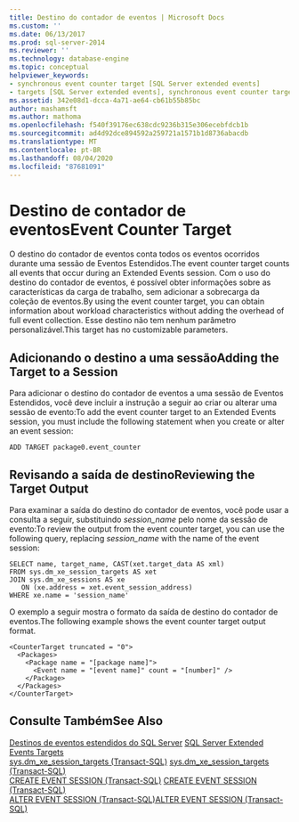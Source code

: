 ```yaml
---
title: Destino do contador de eventos | Microsoft Docs
ms.custom: ''
ms.date: 06/13/2017
ms.prod: sql-server-2014
ms.reviewer: ''
ms.technology: database-engine
ms.topic: conceptual
helpviewer_keywords:
- synchronous event counter target [SQL Server extended events]
- targets [SQL Server extended events], synchronous event counter target
ms.assetid: 342e08d1-dcca-4a71-ae64-cb61b55b85bc
author: mashamsft
ms.author: mathoma
ms.openlocfilehash: f540f39176ec638cdc9236b315e306ecebfdcb1b
ms.sourcegitcommit: ad4d92dce894592a259721a1571b1d8736abacdb
ms.translationtype: MT
ms.contentlocale: pt-BR
ms.lasthandoff: 08/04/2020
ms.locfileid: "87681091"
---
```

# <a name="event-counter-target"></a><span data-ttu-id="d769c-102">Destino de contador de eventos</span><span class="sxs-lookup"><span data-stu-id="d769c-102">Event Counter Target</span></span>
  <span data-ttu-id="d769c-103">O destino do contador de eventos conta todos os eventos ocorridos durante uma sessão de Eventos Estendidos.</span><span class="sxs-lookup"><span data-stu-id="d769c-103">The event counter target counts all events that occur during an Extended Events session.</span></span> <span data-ttu-id="d769c-104">Com o uso do destino do contador de eventos, é possível obter informações sobre as características da carga de trabalho, sem adicionar a sobrecarga da coleção de eventos.</span><span class="sxs-lookup"><span data-stu-id="d769c-104">By using the event counter target, you can obtain information about workload characteristics without adding the overhead of full event collection.</span></span> <span data-ttu-id="d769c-105">Esse destino não tem nenhum parâmetro personalizável.</span><span class="sxs-lookup"><span data-stu-id="d769c-105">This target has no customizable parameters.</span></span>  
  
## <a name="adding-the-target-to-a-session"></a><span data-ttu-id="d769c-106">Adicionando o destino a uma sessão</span><span class="sxs-lookup"><span data-stu-id="d769c-106">Adding the Target to a Session</span></span>  
 <span data-ttu-id="d769c-107">Para adicionar o destino do contador de eventos a uma sessão de Eventos Estendidos, você deve incluir a instrução a seguir ao criar ou alterar uma sessão de evento:</span><span class="sxs-lookup"><span data-stu-id="d769c-107">To add the event counter target to an Extended Events session, you must include the following statement when you create or alter an event session:</span></span>  
  
```  
ADD TARGET package0.event_counter  
```  
  
## <a name="reviewing-the-target-output"></a><span data-ttu-id="d769c-108">Revisando a saída de destino</span><span class="sxs-lookup"><span data-stu-id="d769c-108">Reviewing the Target Output</span></span>  
 <span data-ttu-id="d769c-109">Para examinar a saída do destino do contador de eventos, você pode usar a consulta a seguir, substituindo *session_name* pelo nome da sessão de evento:</span><span class="sxs-lookup"><span data-stu-id="d769c-109">To review the output from the event counter target, you can use the following query, replacing *session_name* with the name of the event session:</span></span>  
  
```  
SELECT name, target_name, CAST(xet.target_data AS xml)  
FROM sys.dm_xe_session_targets AS xet  
JOIN sys.dm_xe_sessions AS xe  
   ON (xe.address = xet.event_session_address)  
WHERE xe.name = 'session_name'  
```  
  
 <span data-ttu-id="d769c-110">O exemplo a seguir mostra o formato da saída de destino do contador de eventos.</span><span class="sxs-lookup"><span data-stu-id="d769c-110">The following example shows the event counter target output format.</span></span>  
  
```  
<CounterTarget truncated = "0">  
  <Packages>  
    <Package name = "[package name]">  
      <Event name = "[event name]" count = "[number]" />  
    </Package>  
  </Packages>  
</CounterTarget>  
```  
  
## <a name="see-also"></a><span data-ttu-id="d769c-111">Consulte Também</span><span class="sxs-lookup"><span data-stu-id="d769c-111">See Also</span></span>  
 <span data-ttu-id="d769c-112">[Destinos de eventos estendidos do SQL Server](../../2014/database-engine/sql-server-extended-events-targets.md) </span><span class="sxs-lookup"><span data-stu-id="d769c-112">[SQL Server Extended Events Targets](../../2014/database-engine/sql-server-extended-events-targets.md) </span></span>  
 <span data-ttu-id="d769c-113">[sys.dm_xe_session_targets &#40;Transact-SQL&#41;](/sql/relational-databases/system-dynamic-management-views/sys-dm-xe-session-targets-transact-sql) </span><span class="sxs-lookup"><span data-stu-id="d769c-113">[sys.dm_xe_session_targets &#40;Transact-SQL&#41;](/sql/relational-databases/system-dynamic-management-views/sys-dm-xe-session-targets-transact-sql) </span></span>  
 <span data-ttu-id="d769c-114">[CREATE EVENT SESSION &#40;Transact-SQL&#41;](/sql/t-sql/statements/create-event-session-transact-sql) </span><span class="sxs-lookup"><span data-stu-id="d769c-114">[CREATE EVENT SESSION &#40;Transact-SQL&#41;](/sql/t-sql/statements/create-event-session-transact-sql) </span></span>  
 [<span data-ttu-id="d769c-115">ALTER EVENT SESSION &#40;Transact-SQL&#41;</span><span class="sxs-lookup"><span data-stu-id="d769c-115">ALTER EVENT SESSION &#40;Transact-SQL&#41;</span></span>](/sql/t-sql/statements/alter-event-session-transact-sql)  
  
  
